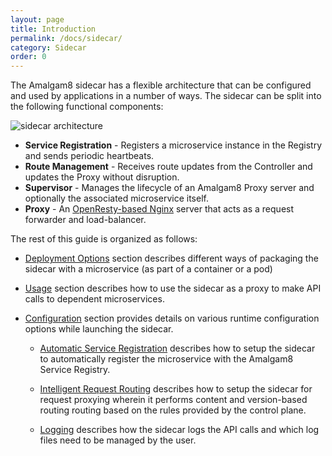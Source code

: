 ```yaml
---
layout: page
title: Introduction
permalink: /docs/sidecar/
category: Sidecar
order: 0
---
```


The Amalgam8 sidecar has a flexible architecture that can be configured and
used by applications in a number of ways. The sidecar can be split into the
following functional components:

![sidecar architecture](/docs/figures/amalgam8-sidecar-components.svg)

* **Service Registration** - Registers a microservice instance in the Registry and sends periodic heartbeats.
* **Route Management** - Receives route updates from the Controller and updates the Proxy without disruption.
* **Supervisor** - Manages the lifecycle of an Amalgam8 Proxy server and optionally the associated microservice itself.
* **Proxy** - An [OpenResty-based Nginx](https://openresty.org/en/) server  that acts as a request forwarder and load-balancer.

The rest of this guide is organized as follows:

* [Deployment Options](/docs/sidecar/deployment-options/) section describes
  different ways of packaging the sidecar with a microservice (as part of a
  container or a pod)
  
* [Usage](/docs/sidecar/usage/) section describes how to use the
  sidecar as a proxy to make API calls to dependent microservices.
  
* [Configuration](/docs/sidecar/sidecar-configuration-options/) section provides details on
  various runtime configuration options while launching the sidecar.

    * [Automatic Service Registration](/docs/sidecar/sidecar-auto-service-registration/)
      describes how to setup the sidecar to automatically register the
      microservice with the Amalgam8 Service Registry.

    * [Intelligent Request Routing](/docs/sidecar/sidecar-request-routing/)
      describes how to setup the sidecar for request proxying wherein it
      performs content and version-based routing routing based on the rules
      provided by the control plane.

    * [Logging](/docs/sidecar/sidecar-logging-api-calls/)
      describes how the sidecar logs the API calls and which log files need
      to be managed by the user.
